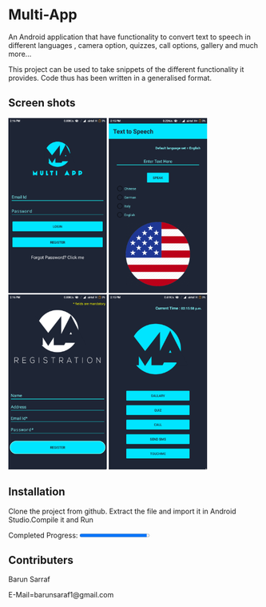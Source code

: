 # Multi-App
An Android application that have functionality to convert text to speech in different languages , camera option, quizzes, call options, gallery and much more...

This project can be used to take snippets of the different functionality it provides.
Code thus has been written in a generalised format.<br/>

<h2>Screen shots</h2>
<p><img src="screenshots/2.png" alt="Login Page" height="350px" />
<img src="screenshots/1.png" alt="TTS Multi-language" height="350px" />
<img src="screenshots/4.png" alt="Registration" height="350px" />
<img src="screenshots/3.png" alt="Main Page" height="350px" /></p>

<h2>Installation</h2>
<p>Clone the project from github. Extract the file and import it in Android Studio.Compile it and Run</p>

Completed Progress:
<progress value="96" max="100">
</progress>

<h2>Contributers</h2>
<p>Barun Sarraf</p>
<p>E-Mail=barunsaraf1@gmail.com</p>

  
